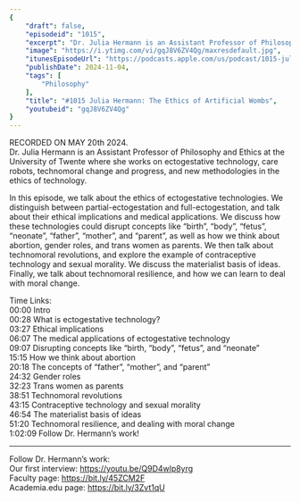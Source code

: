 ```yaml
---
{
	"draft": false,
	"episodeid": "1015",
	"excerpt": "Dr. Julia Hermann is an Assistant Professor of Philosophy and Ethics at the University of Twente where she works on ectogestative technology, care robots, technomoral change and progress, and new methodologies in the ethics of technology.",
	"image": "https://i.ytimg.com/vi/gqJ8V6ZV4Qg/maxresdefault.jpg",
	"itunesEpisodeUrl": "https://podcasts.apple.com/us/podcast/1015-julia-hermann-the-ethics-of-ectogestative-technology/id1451347236?i=1000675663029&uo=4",
	"publishDate": 2024-11-04,
	"tags": [
		"Philosophy"
	],
	"title": "#1015 Julia Hermann: The Ethics of Artificial Wombs",
	"youtubeid": "gqJ8V6ZV4Qg"
}
---
```

RECORDED ON MAY 20th 2024.  
Dr. Julia Hermann is an Assistant Professor of Philosophy and Ethics at the University of Twente where she works on ectogestative technology, care robots, technomoral change and progress, and new methodologies in the ethics of technology.

In this episode, we talk about the ethics of ectogestative technologies. We distinguish between partial-ectogestation and full-ectogestation, and talk about their ethical implications and medical applications. We discuss how these technologies could disrupt concepts like “birth”, “body”, “fetus”, “neonate”, “father”, “mother”, and “parent”, as well as how we think about abortion, gender roles, and trans women as parents. We then talk about technomoral revolutions, and explore the example of contraceptive technology and sexual morality. We discuss the materialist basis of ideas. Finally, we talk about technomoral resilience, and how we can learn to deal with moral change.

Time Links:  
<time>00:00</time> Intro  
<time>00:28</time> What is ectogestative technology?  
<time>03:27</time> Ethical implications  
<time>06:07</time> The medical applications of ectogestative technology  
<time>09:07</time> Disrupting concepts like “birth, “body”, “fetus”, and “neonate”  
<time>15:15</time> How we think about abortion  
<time>20:18</time> The concepts of “father”, “mother”, and “parent”  
<time>24:32</time> Gender roles  
<time>32:23</time> Trans women as parents  
<time>38:51</time> Technomoral revolutions  
<time>43:15</time> Contraceptive technology and sexual morality  
<time>46:54</time> The materialist basis of ideas  
<time>51:20</time> Technomoral resilience, and dealing with moral change  
<time>1:02:09</time> Follow Dr. Hermann’s work!

---

Follow Dr. Hermann’s work:  
Our first interview: https://youtu.be/Q9D4wlp8yrg  
Faculty page: https://bit.ly/45ZCM2F  
Academia.edu page: https://bit.ly/3Zvt1qU
